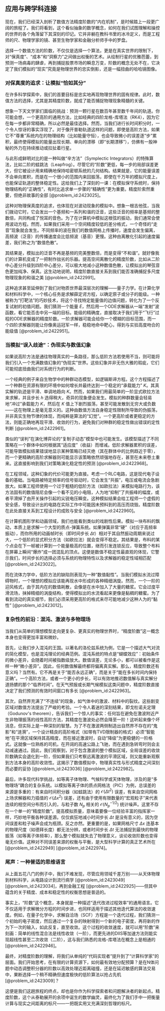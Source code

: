## 应用与跨学科连接

现在，我们已经深入剖析了数值方法精度阶数的“内在机制”，是时候踏上一段更广阔的旅程了。我们将看到，这个看似抽象的数学概念，如何在我们试图理解和操控的世界的各个角落留下其深刻的印记。它并非躺在教科书里的冰冷定义，而是工程师的尺、物理学家的镜、甚至生物学家和金融分析师手中的罗盘。

选择一个数值方法的阶数，不仅仅是选择一个算法，更是在真实世界的限制下，对“保真度”、“成本”和“洞察力”之间做出权衡的艺术。从绘制行星的优雅芭蕾，到预测一场病毒的肆虐，再到捕捉股票市场的瞬息万变，阶数的概念无处不在，它决定了我们模拟的“现实”究竟是物理世界的忠实倒影，还是一幅扭曲的哈哈镜图像。

### 对保真度的追求：让模拟“恰如其分”

在许多科学探索中，我们的首要目标是忠实地再现物理世界的固有规律。此时，数值方法的选择，尤其是其精度阶数，就成了能否捕捉物理现象精髓的关键。

想象一下天文学家们面临的挑战：预测一颗行星在数百年甚至数千年间的轨道。你可能会想，一个更高阶的通用方法，比如经典的四阶龙格-库塔法（RK4），因为它在每一步都非常精确，所以必然是最佳选择。然而，当我们进行长时间积分时，一个令人惊讶的事实浮现了。对于像开普勒轨道这样的问题，即使是高阶方法，如果它不“尊重”系统内在的物理结构（比如能量守恒），也会导致微小的误差逐“步”累积，最终使得模拟的能量出现长期、单向的漂移（即“长期漂移”），仿佛有一股神秘的外力在持续推动或拉扯着行星。

与此形成鲜明对比的是一种叫做“辛方法”（Symplectic Integrators）的特殊算法，比如二阶的蛙跳法（Leapfrog）。尽管它的“阶数”更低，每一步的局部误差更大，但它被设计用来精确地保持哈密顿系统的几何结构。结果就是，它的能量误差不会单向累积，而是在一个很小的范围内来回振荡，即使在千万年的模拟尺度上，也能保证轨道的整体稳定性。这给我们上了深刻的一课：在模拟保守系统时，保持物理结构的“正确性”，有时比追求单一步骤的“精确性”更为重要。精度阶索然重要，但绝非故事的全部 [@problem_id:2423025]。

这种对物理保真度的追求，也体现在对波动现象的模拟中。想象一根吉他弦，当我们拨动它时，它会发出一个基频和一系列和谐的泛音，这些泛音的频率是基频的整数倍，共同构成了悦耳的音色。为了在计算机中模拟这根弦的振动，我们通常会使用波动方程。然而，如果我们采用一个空间精度较低的差分格式，一个奇怪的“走音”现象就会发生。不同频率的波在我们的数值网格上传播时，速度会发生偏离，高频波（泛音）的传播速度会比低频波（基音）更慢。这种由离散化引起的速度偏差，我们称之为“数值色散”。

其结果是，模拟出的泛音不再是基频的完美整数倍，而是变得“不和谐”。就好像我们的计算机变成了一把制作拙劣的乐器。提高空间离散化的精度阶数，比如从二阶中心差分升级到四阶中心差分，可以极大地减小这种数值色散，让模拟出的琴弦音色更加纯净、保真。这生动地说明，精度阶数直接关系到我们能否准确捕捉多尺度物理现象的和谐之美 [@problem_id:2422991]。

这种追求甚至延伸到了我们对物质世界最深层次的理解——量子力学。在计算化学和材料科学中，一个核心任务是求解薛定谔方程，以确定原子或分子的能级。一种被称为“打靶法”的巧妙技术，将这个寻找特定能量值的边值问题，转化为了一个反复试射的初值问题。我们猜测一个能量 $E$，然后用一个ODE求解器从一端“发射”波函数，看它能否击中另一端的目标。能级的精确度，直接取决于我们用于“飞行”过程的ODE求解器的精度阶数。一阶求解器可能会给你一个模糊的目标范围，而一个四阶求解器则能让你像奥运冠军一样，稳稳地命中靶心，得到与实验高度吻合的能级值 [@problem_id:2422951]。

### 当模拟“误入歧途”：伪现实与数值幻象

如果说高阶方法是通往物理真实的一条路径，那么低阶方法若使用不当，则可能将我们引入一个充满数值幻象的“伪现实”世界。这些幻象并非无伤大雅的瑕疵，它们可能彻底扭曲我们对系统行为的判断。

一个经典的例子来自生物学中的种群动态模型，如逻辑斯谛方程。这个方程描述了一个种群在资源有限的环境中如何增长并最终达到一个稳定的“承载能力” $K$。其真实解的轨迹是平滑、单调地趋向 $K$。然而，如果我们用最简单的一阶显式欧拉方法来求解，并且步长 $h$ 选得稍大，奇异的现象便会发生。模拟的种群数量会轻易地“冲过”承载能力 $K$，然后在 $K$ 值上下剧烈振荡，甚至可能发散到无穷大或负数——这在物理上是毫无意义的。这种由数值方法自身稳定性限制所导致的伪振荡，并非真实生物节律的体现，而纯粹是算法的“幻觉”。一个更高阶或者更稳定的方法，则能正确地再现平滑、收敛的行为，避免我们对种群的稳定性做出错误的定性判断 [@problem_id:2422961]。

类似的“误判”在演化博弈论的“复制子动态”模型中也可能发生。该模型描述了不同策略在一个群体中如何根据其“适应度”（收益）而增减。低阶求解器累积的误差，可能导致模拟结果错误地显示某种策略已经灭绝（其在群体中的比例趋近于零），而一个更精确的高阶求解器则可能显示该策略依然顽强地存在，甚至在未来卷土重来。这直接影响到我们对策略演化稳定性的预测 [@problem_id:2422968]。

在工程领域，这种幻象的代价可能更为直接。考虑一个RLC电路，这是现代电子设备的基础。当电路被特定频率的信号驱动时，它会发生“共振”，电压或电流会急剧放大。如果工程师使用一个过于粗糙的低阶方法（如欧拉法）来模拟电路行为，该方法固有的数值阻尼会像一个看不见的小电阻，人为地“抑制”了共振峰的幅度，或者平滑掉了由开关操作引起的尖锐电压瞬变。这种模拟结果会给工程师一个虚假的安全感，导致设计出的电路在实际工作中可能因未预料到的高压而烧毁。精度阶数在此处直接关系到工程设计的成败与安全 [@problem_id:2422960]。

在计算机图形学和动画领域，我们也能看到类似的戏剧性后果。模拟一块布料的飘动，本质上是求解一个大型的质点-弹簧系统。如果弹簧非常“硬”（对应于高频率振动），而你所用的动画帧时长（即时间步长 $\Delta t$）相对于其自然振动周期来说过大，一个低阶的显式积分方法（如欧拉法）就会变得不稳定。其结果是，布料的某个点会在下一帧被计算到一个能量极高的位置，继而引发连锁反应，导致整个布料在屏幕上瞬间“爆炸”成一团混乱的顶点。这便是数值不稳定性最直观的体现，它警示我们，时间步长的选择必须与系统的物理特性以及求解器的稳定性域相匹配 [@problem_id:2423022]。

而在流体力学中，低阶方法的缺陷则表现为一种“数值黏性”。当我们模拟水流过障碍物时，一个理想的模拟应该能再现水中形成的各种精细涡旋。然而，一个一阶的迎风格式，由于其内在的数值耗散，会像是在水中加入了大量的糖浆。它会过度平滑流场，抹掉精细的涡旋结构，使得模拟出的水流看起来更像是黏稠的糖蜜。为了看到流动的真实细节，我们必须采用更高阶的格式来尽可能地减少这种人为的“黏性” [@problem_id:2423012]。

### 复杂性的前沿：混沌、激波与多物理场

当我们从简单的理想模型走向更复杂、更真实的物理世界时，“精度阶数”这一概念本身也变得更加丰富和微妙。

首先，让我们步入混沌的王国。以著名的洛伦兹系统为例，它是一个描述大气对流的简化模型，也是混沌理论的经典范例。混沌系统的特点是“蝴蝶效应”：初始条件的微小差异，会随着时间被指数级放大。数值误差，无论多小，都可以被看作是这样一种“微小差异”。因此，任何数值解最终都将偏离真实解。那么，精度阶数还有意义吗？当然有。它不再是关于“能否永远正确”，而是关于“能在多长时间内保持正确”。一个高阶方法，或者一个更小的步长，可以有效地推迟数值解与真实解分道扬镳的那个“临界时间”。在天气预报或长期气候模拟这类问题中，精度阶数直接决定了我们预测的有效时间窗口有多长 [@problem_id:2422963]。

其次，自然界充满了“不连续”的现象，如气体中的激波、材料中的裂纹。这些剧变区域对数值方法提出了严峻的考验。一个令人着迷的深刻结果，即戈杜诺夫定理（Godunov's theorem），告诉我们一个惊人的事实：任何旨在避免在激波附近产生非物理振荡的线性高阶方法，其精度在激波处必然会降至一阶！这听起来像个坏消息，但实际上是一种深刻的智慧。为了不在激波两侧制造出自然界不存在的“鬼影”和“涟漪”，一个设计精良的高阶格式（如带有TVD限制器的格式）必须“智能地”在平滑区域保持其高精度，而在接近激波时，自动“降级”为更稳健的一阶格式。这就像一位熟练的司机，在开阔的高速公路上飞驰，而在遇到急转弯时则会主动减速通过。因此，我们观察到，对于包含激波的整个模拟区域，全局误差的收敛阶数确实会退化到一阶，但如果我们只考察远离激波的平滑区域，则又能重新观察到方法本身的高阶收敛性。这揭示了数值模拟中，物理真实性与形式精度之间深刻而必要的妥协 [@problem_id:2423036] [@problem_id:2422982]。

最后，许多现代科学挑战，如等离子体物理、气候科学或天体物理，涉及的是“多物理场”耦合的复杂系统。以模拟等离子体的质点网格法（PIC）为例，总误差的来源是多重的：有来自时间积分器（如蛙跳法）的 $\mathcal{O}(\Delta t^2)$ 误差，有来自空间网格上场求解器和力插值的 $\mathcal{O}(\Delta x^2)$ 误差，还有由于使用有限数量的“宏观粒子”来代表连续的相空间分布而引入的，与粒子数 $N_p$ 相关的 $\mathcal{O}(N_p^{-1/2})$ 统计噪声。这里不存在一个单一的“精度阶数”。提高模拟质量，意味着要像一位经验丰富的指挥家一样，巧妙地平衡各种误差源。仅仅疯狂地减小时间步长 $\Delta t$ 是没有意义的，因为空间误差和粒子噪声会成为瓶颈。反之亦然。更重要的是，如果网格尺寸 $\Delta x$ 连基本的物理尺度（如德拜长度）都无法分辨，或者时间步长 $\Delta t$ 无法捕捉到最快的物理振荡（如等离子体频率），那么整个模拟就失去了物理意义，谈论收敛阶数也变得毫无价值。这种对不同误差来源的权衡与平衡，是大型科学计算的真正艺术所在 [@problem_id:2422949] [@problem_id:2422974]。

### 尾声：一种普适的思维语言

从上面五花八门的例子中，我们不难发现，尽管应用领域千差万别——从天体物理到材料科学，从电路设计到流行病学 [@problem_id:2423049] [@problem_id:2423034]，再到金融工程 [@problem_id:2422925]——但其中蕴含的关于精度、成本和稳定性的权衡思想是普适的。

事实上，“阶数”这个概念，本身就是一种描述“迭代改进过程效率”的通用语言。它不仅适用于求解微分方程的时间步进，也同样适用于描述其他迭代算法的收敛速度。例如，在量子化学中，求解自洽场（SCF）方程是一个迭代过程，我们猜测一个初始的电子密度，然后通过一个复杂的映射得到一个新的电子密度，再将新的作为下一次的输入，如此反复，直至收敛。这个过程的收敛速度，就可以用“阶数”来刻画：简单的线性混合法是线性收敛（一阶），而更先进的DIIS等加速方法则能实现超线性甚至二次收敛（二阶），这与我们熟悉的龙格-库塔法在概念上是相通的 [@problem_id:2422946]。

最终，对精度阶数的理解，将我们从单纯的“代码实现者”提升到了“计算科学家”的层面。我们开始思考，在有限的计算资源下，如何最有效地分配预算？是在N体问题中动态调整积分器的阶数以高效处理近距离碰撞，还是在延迟敏感的算法交易中，果断选择一个稍不精确但速度极快的低阶算法以抢占先机 [@problem_id:2423009]？

这便是我们这趟旅程的终点，却也是你作为科学探索者和问题解决者的新起点。精度阶数，这个从泰勒展开的余项中诞生的数学幽灵，最终化为了我们手中一把衡量计算与现实之间距离的标尺——一把既实用又充满深刻哲理的标尺。